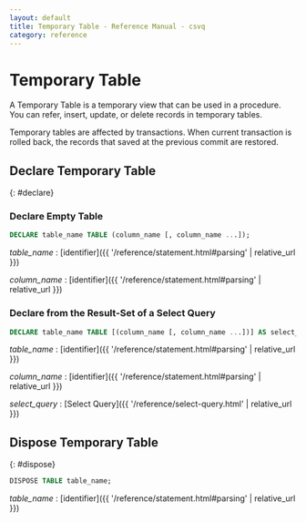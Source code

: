```yaml
---
layout: default
title: Temporary Table - Reference Manual - csvq
category: reference
---
```


# Temporary Table

A Temporary Table is a temporary view that can be used in a procedure.
You can refer, insert, update, or delete records in temporary tables.

Temporary tables are affected by transactions.
When current transaction is rolled back, the records that saved at the previous commit are restored. 

## Declare Temporary Table
{: #declare}

### Declare Empty Table

```sql
DECLARE table_name TABLE (column_name [, column_name ...]);
```

_table_name_
: [identifier]({{ '/reference/statement.html#parsing' | relative_url }})

_column_name_
: [identifier]({{ '/reference/statement.html#parsing' | relative_url }})


### Declare from the Result-Set of a Select Query

```sql
DECLARE table_name TABLE [(column_name [, column_name ...])] AS select_query;
```

_table_name_
: [identifier]({{ '/reference/statement.html#parsing' | relative_url }})

_column_name_
: [identifier]({{ '/reference/statement.html#parsing' | relative_url }})

_select_query_
: [Select Query]({{ '/reference/select-query.html' | relative_url }})


## Dispose Temporary Table
{: #dispose}

```sql
DISPOSE TABLE table_name;
```

_table_name_
: [identifier]({{ '/reference/statement.html#parsing' | relative_url }})
